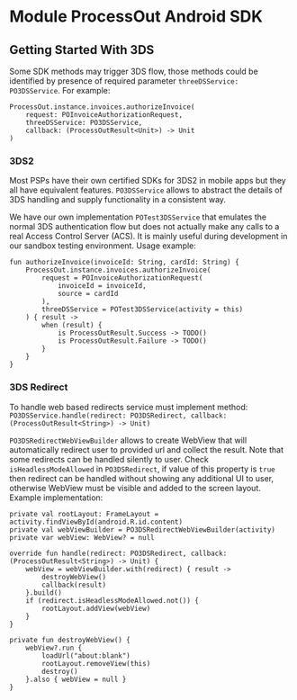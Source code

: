 # Module ProcessOut Android SDK

## Getting Started With 3DS

Some SDK methods may trigger 3DS flow, those methods could be identified by presence of required
parameter `threeDSService: PO3DSService`. For example:
```
ProcessOut.instance.invoices.authorizeInvoice(
    request: POInvoiceAuthorizationRequest,
    threeDSService: PO3DSService,
    callback: (ProcessOutResult<Unit>) -> Unit
)
```

### 3DS2

Most PSPs have their own certified SDKs for 3DS2 in mobile apps but they all have equivalent features.
`PO3DSService` allows to abstract the details of 3DS handling and supply functionality in a consistent way.

We have our own implementation `POTest3DSService` that emulates the normal 3DS authentication flow
but does not actually make any calls to a real Access Control Server (ACS).
It is mainly useful during development in our sandbox testing environment.
Usage example:
```
fun authorizeInvoice(invoiceId: String, cardId: String) {
    ProcessOut.instance.invoices.authorizeInvoice(
        request = POInvoiceAuthorizationRequest(
            invoiceId = invoiceId,
            source = cardId
        ),
        threeDSService = POTest3DSService(activity = this)
    ) { result ->
        when (result) {
            is ProcessOutResult.Success -> TODO()
            is ProcessOutResult.Failure -> TODO()
        }
    }
}
```

### 3DS Redirect

To handle web based redirects service must implement method:\
`PO3DSService.handle(redirect: PO3DSRedirect, callback: (ProcessOutResult<String>) -> Unit)`

`PO3DSRedirectWebViewBuilder` allows to create WebView that will automatically redirect user to provided url and collect
the result. Note that some redirects can be handled silently to user. Check `isHeadlessModeAllowed` in `PO3DSRedirect`,
if value of this property is `true` then redirect can be handled without showing any additional UI to user,
otherwise WebView must be visible and added to the screen layout.
Example implementation:
```
private val rootLayout: FrameLayout = activity.findViewById(android.R.id.content)
private val webViewBuilder = PO3DSRedirectWebViewBuilder(activity)
private var webView: WebView? = null

override fun handle(redirect: PO3DSRedirect, callback: (ProcessOutResult<String>) -> Unit) {
    webView = webViewBuilder.with(redirect) { result ->
        destroyWebView()
        callback(result)
    }.build()
    if (redirect.isHeadlessModeAllowed.not()) {
        rootLayout.addView(webView)
    }
}

private fun destroyWebView() {
    webView?.run {
        loadUrl("about:blank")
        rootLayout.removeView(this)
        destroy()
    }.also { webView = null }
}
```
